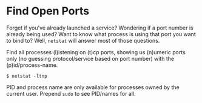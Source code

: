 # Find Open Ports

Forget if you've already launched a service? Wondering if a port number is already being used? Want to know what process is using that port you want to bind to? Well, `netstat` will answer most of those questions.

Find all processes (l)istening on (t)cp ports, showing us (n)umeric ports only (no guessing protocol/service based on port number) with the (p)id/process-name.

```
$ netstat -ltnp
```

PID and process name are only available for processes owned by the current user. Prepend `sudo` to see PID/names for all.
